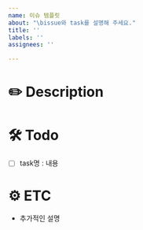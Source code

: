 ```yaml
---
name: 이슈 템플릿
about: "\bissue와 task를 설명해 주세요."
title: ''
labels: ''
assignees: ''

---
```


# ✏️ Description


# 🛠️ Todo
- [ ] task명 : 내용


# ⚙️ ETC
- 추가적인 설명
